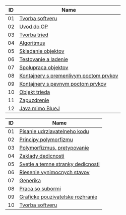 | ID | Name |
| --- | --- |
| 01 | [Tvorba softveru](pdf/java/INF2_10_Tvorba_softveru.pdf) |
| 02 | [Uvod do OP](pdf/java/INF1_01_Uvod_do_OP.pdf) |
| 03 | [Tvorba tried](pdf/java/INF1_02_Tvorba_tried.pdf) |
| 04 | [Algoritmus](pdf/java/INF1_03_Algoritmus.pdf) |
| 05 | [Skladanie objektov](pdf/java/INF1_04_Skladanie_objektov.pdf) |
| 06 | [Testovanie a ladenie](pdf/java/INF1_05_Testovanie_a_ladenie.pdf) |
| 07 | [Spolupraca objektov](pdf/java/INF1_06_Spolupraca_objektov.pdf) |
| 08 | [Kontajnery s premenlivym poctom prvkov](pdf/java/INF1_07_Kontajnery_s_premenlivym_poctom_prvkov.pdf) |
| 09 | [Kontajnery s pevnym poctom prvkov](pdf/java/INF1_08_Kontajnery_s_pevnym_poctom_prvkov.pdf) |
| 10 | [Objekt trieda](pdf/java/INF1_09_Objekt_trieda.pdf) |
| 11 | [Zapuzdrenie](pdf/java/INF1_10_Zapuzdrenie.pdf) |
| 12 | [Java mimo BlueJ](pdf/java/INF1_11_Java_mimo_BlueJ.pdf) |

| ID | Name |
| --- | --- |
| 01 | [Pisanie udrziavatelneho kodu](pdf/java/INF2_01_Pisanie_udrziavatelneho_kodu.pdf) |
| 02 | [Principy polymorfizmu](pdf/java/INF2_02_Principy_polymorfizmu.pdf) |
| 03 | [Polymorfizmus, pretypovanie](pdf/java/INF2_03_Polymorfizmus_pretypovanie.pdf) |
| 04 | [Zaklady dedicnosti](pdf/java/INF2_04_Zaklady_dedicnosti.pdf) |
| 05 | [Svetle a temne stranky dedicnosti](pdf/java/INF2_05_Svetle_a_temne_stranky_dedicnosti.pdf) |
| 06 | [Riesenie vynimocnych stavov](pdf/java/INF2_06_Riesenie_vynimocnych_stavov.pdf) |
| 07 | [Generika](pdf/java/INF2_07_Generika.pdf) |
| 08 | [Praca so subormi](pdf/java/INF2_08_Praca_so_subormi.pdf) |
| 09 | [Graficke pouzivatelske rozhranie](pdf/java/INF2_09_Graficke_pouzivatelske_rozhranie.pdf) |
| 10 | [Tvorba softveru](pdf/java/INF2_10_Tvorba_softveru.pdf) |
